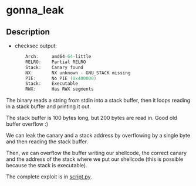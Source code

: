 # gonna_leak

## Description

- checksec output:

    ```c
        Arch:     amd64-64-little
        RELRO:    Partial RELRO
        Stack:    Canary found
        NX:       NX unknown - GNU_STACK missing
        PIE:      No PIE (0x400000)
        Stack:    Executable
        RWX:      Has RWX segments
    ```

The binary reads a string from stdin into a stack buffer, then it loops reading in a stack buffer and printing it out.

The stack buffer is 100 bytes long, but 200 bytes are read in. Good old buffer overflow :)

We can leak the canary and a stack address by overflowing by a single byte and then reading the stack buffer.

Then, we can overflow the buffer writing our shellcode, the correct canary and the address of the stack where we put our shellcode (this is possible because the stack is executable).

The complete exploit is in [script.py](script.py).
